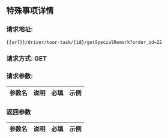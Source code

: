## 特殊事项详情
### 请求地址:
```
{{url}}/driver/tour-task/{id}/getSpecialRemark?order_id=22
```
### 请求方式: GET  
### 请求参数:  

|参数名|说明|必填|示例|  
 |---|---|---|---|  
### 返回参数  

|参数名|说明|必填|示例|  
 |---|---|---|---|  

